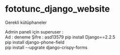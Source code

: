 # fototunc_django_website
Gerekli kütüphaneler

Admin paneli için superuser : <br> Ad : deneme  Şifre : asd13579
pip install Django==2.2.5 <br>
pip install django-phone-field <br>
pip install --upgrate django-crispy-forms
